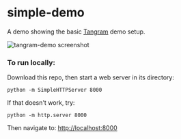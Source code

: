 # simple-demo

A demo showing the basic [Tangram](http://github.com/tangrams/tangram) demo setup.

![tangram-demo screenshot](https://cloud.githubusercontent.com/assets/459970/6629470/c007b1de-c8e4-11e4-854e-fd69f5135b3a.png)

### To run locally:

Download this repo, then start a web server in its directory:

    python -m SimpleHTTPServer 8000
    
If that doesn't work, try:

    python -m http.server 8000
    
Then navigate to: [http://localhost:8000](http://localhost:8000)
